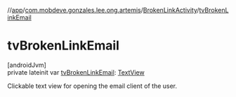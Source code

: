 //[app](../../../index.md)/[com.mobdeve.gonzales.lee.ong.artemis](../index.md)/[BrokenLinkActivity](index.md)/[tvBrokenLinkEmail](tv-broken-link-email.md)

# tvBrokenLinkEmail

[androidJvm]\
private lateinit var [tvBrokenLinkEmail](tv-broken-link-email.md): [TextView](https://developer.android.com/reference/kotlin/android/widget/TextView.html)

Clickable text view for opening the email client of the user.
